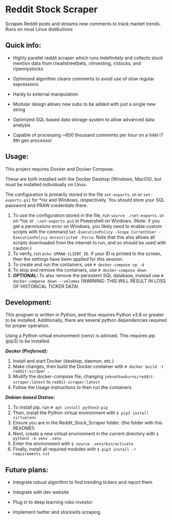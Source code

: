﻿# Reddit Stock Scraper
Scrapes Reddit posts and streams new comments to track market trends.
Runs on most Linux distibutions

## Quick info:
  - Highly parallel reddit scraper which runs indefinitely and collects stock mention data from r/wallstreetbets, r/investing, r/stocks, and r/pennystocks
  
  - Optimized algorithm cleans comments to avoid use of slow regular expressions
  
  - Hardy to external manipulation
  
  - Modular design allows new subs to be added with just a single new string
  
  - Optimized SQL-based data storage system to allow advanced data analysis
  
  - Capable of processing ~600 thousand comments per hour on a Intel i7 8th gen processor
  
## Usage:
  This project requires Docker and Docker Compose.

  These are both installed with the Docker Desktop (Windows, MacOS), but must be installed individually on Linux.

  The configuration is primarily stored in the file `set-exports.sh` or `set-exports.ps1` for *nix and Windows, respectively. You should store your SQL password and PRAW credentials there.

  1. To use the configuration stored in the file, run `source ./set-exports.sh` on *nix or `.\set-exports.ps1` in Powershell on Windows. (Note: if you get a permissions error on Windows, you likely need to enable custom scripts with the command `Set-ExecutionPolicy -Scope CurrentUser -ExecutionPolicy Unrestricted -Force`. Note that this also allows all scripts downloaded from the internet to run, and so should be used with caution.)
  2. To verify, run `echo $PRAW_CLIENT_ID`. If your ID is printed to the screen, then the settings have been applied for this session.
  3. To create and run the containers, use `# docker-compose up -d`
  4. To stop and remove the containers, use `# docker-compose down`
  5. ***OPTIONAL:*** To also remove the persistent SQL database, instead use `# docker-compose down --volumes` (WARNING: THIS WILL RESULT IN LOSS OF HISTORICAL TICKER DATA)

## Development:
  This program is written in Python, and thus requires Python v3.8 or greater to be installed. Additionally, there are several python dependencies required for proper operation.

  Using a Python virtual environment (venv) is advised. This requires pip (pip3) to be installed.

  ***Docker (Preferred):***
  1. Install and start Docker (desktop, daemon, etc.)
  2. Make changes, then build the Docker container with `# docker build -t reddit-scraper .`
  3. Modify the docker-compose file, changing `johnathanburns/reddit-scraper:latest` to `reddit-scraper:latest`
  4. Follow the Usage instructions to then run the containers

  ***Debian-based Distros:***
  1. To install pip, run ```# apt install python3-pip```
  2. Then, install the Python virtual environment with ```$ pip3 install virtualenv```
  3. Ensure you are in the Reddit_Stock_Scraper folder. (the folder with this README!) 
  4. Next, create a new virtual environment in the current directory with ```$ python3 -m venv .venv```
  5. Enter the environment with ```$ source .venv/bin/activate```
  6. Finally, install all required modules with ```$ pip3 install -r requirements.txt```
    
## Future plans:
  - Integrate robust algorithm to find trending tickers and report them
  
  - Integrate with dev website
  
  - Plug in to deep learning robo investor
  
  - Implement twitter and stockwits scraping
